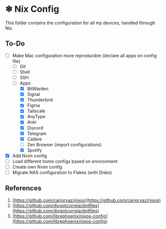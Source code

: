 # ❄ Nix Config

This folder contains the configuration for all my devices, handled through Nix.

## To-Do

- [ ] Make Mac configuration more reproducible (declare all apps on config file)
    - [ ] Git
    - [ ] Shell
    - [ ] SSH
    - [ ] Apps
        - [x] BitWarden
        - [x] Signal
        - [x] Thunderbird
        - [x] Figma
        - [x] Tailscale
        - [x] AnyType
        - [x] Anki
        - [x] Discord
        - [x] Telegram
        - [x] Calibre
        - [ ] Zen Browser (import configurations)
        - [x] Spotify
- [X] Add Nvim config
- [ ] Load different home configs based on environment
- [ ] Create own Nvim config
- [ ] Migrate NAS configuration to Flakes (with Disko)

## References

1. [https://github.com/carjorvaz/nixos](https://github.com/carjorvaz/nixos)
2. [https://github.com/diogotcorreia/dotfiles](https://github.com/diogotcorreia/dotfiles)
3. [https://github.com/librephoenix/nixos-config](https://github.com/librephoenix/nixos-config)

